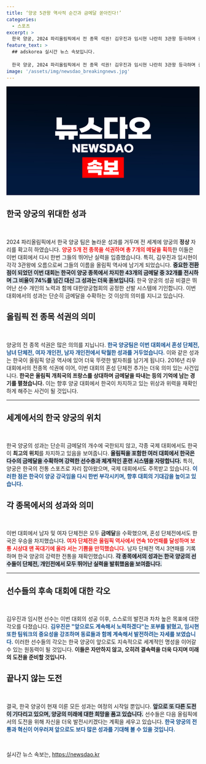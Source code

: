 ```yaml
---
title: ‘양궁 5관왕 역사적 순간과 금메달 쏟아진다!’
categories:
  - 스포츠
excerpt: >
  한국 양궁, 2024 파리올림픽에서 전 종목 석권! 김우진과 임시현 나란히 3관왕 등극하며 총 7개의 메달을 수확했다. 한국은 양궁 금메달 43개 중 32개를 차지, 하계 올림픽 금메달의 30%가 양궁에서 나왔다.
feature_text: >
  ## adskorea 실시간 뉴스 속보입니다.

  한국 양궁, 2024 파리올림픽에서 전 종목 석권! 김우진과 임시현 나란히 3관왕 등극하며 총 7개의 메달을 수확했다. 한국은 양궁 금메달 43개 중 32개를 차지, 하계 올림픽 금메달의 30%가 양궁에서 나왔다.
image: '/assets/img/newsdao_breakingnews.jpg'
---
```


<p><img src="/assets/img/newsdao_breakingnews.jpg" alt="adskorea 속보" /></p>

<h2 data-ke-size="size26">한국 양궁의 위대한 성과</h2>

<p data-ke-size="size16">&nbsp;</p>

<p>2024 파리올림픽에서 한국 양궁 팀은 놀라운 성과를 거두며 전 세계에 양궁의 <strong>정상</strong> 자리를 확고히 하였습니다. <b><span style="color: #ee2323;">양궁 5개 전 종목을 석권하며 총 7개의 메달을 획득</span></b>한 이들은 이번 대회에서 다시 한번 그들의 뛰어난 실력을 입증했습니다. 특히, 김우진과 임시현이 각각 3관왕에 오름으로써 그들의 이름을 올림픽 역사에 남기게 되었습니다. <b><span style="background-color: #21538527;">중요한 전환점이 되었던 이번 대회는 한국이 양궁 종목에서 차지한 43개의 금메달 중 32개를 전시하며 그 비율이 74%를 넘긴 대신 그 성과는 더욱 돋보입니다.</span></b> 한국 양궁의 성공 비결은 뛰어난 선수 개인의 노력과 함께 대한양궁협회의 공정한 선발 시스템에 기인합니다. 이번 대회에서의 성과는 단순히 금메달을 수확하는 것 이상의 의미를 지니고 있습니다. </p>

<h2 data-ke-size="size26">올림픽 전 종목 석권의 의미</h2>

<p data-ke-size="size16">&nbsp;</p>

<p>양궁의 전 종목 석권은 많은 의의를 지닙니다. <b><span style="color: #1a5490;">한국 양궁팀은 이번 대회에서 혼성 단체전, 남녀 단체전, 여자 개인전, 남자 개인전에서 탁월한 성과를 거두었습니다.</span></b> 이와 같은 성과는 한국이 올림픽 양궁 역사에 있어 더욱 뚜렷한 발자취를 남기게 됩니다. 2016년 리우 대회에서의 전종목 석권에 이어, 이번 대회의 혼성 단체전 추가는 더욱 의미 있는 사건입니다. <b><span style="ee2323;">한국은 올림픽 개최국의 프랑스를 상대하며 금메달을 따내는 등의 기억에 남는 경기를 펼쳤습니다.</span></b> 이는 향후 양궁 대회에서 한국이 차지하고 있는 위상과 위력을 재확인하게 해주는 사건이 될 것입니다.</p>

<hr>

<h2>세계에서의 한국 양궁의 위치</h2>

<p data-ke-size="size16">&nbsp;</p>

<p>한국 양궁의 성과는 단순히 금메달의 개수에 국한되지 않고, 각종 국제 대회에서도 한국이 <strong>최고의 위치</strong>를 차지하고 있음을 보여줍니다. <b><span style="background-color: #21538527;">올림픽을 포함한 여러 대회에서 한국은 다수의 금메달을 수확하며 강력한 선수층과 체계적인 훈련 시스템을 자랑합니다.</span></b> 특히, 양궁은 한국의 전통 스포츠로 자리 잡아왔으며, 국제 대회에서도 주목받고 있습니다. <b><span style="color: #1a5490;">이러한 점은 한국이 양궁 강국임을 다시 한번 부각시키며, 향후 대회의 기대감을 높이고 있습니다.</span></b></p>

<h2 data-ke-size="size26">각 종목에서의 성과와 의미</h2>

<p data-ke-size="size16">&nbsp;</p>

<p>이번 대회에서 남자 및 여자 단체전은 모두 <strong>금메달</strong>을 수확했으며, 혼성 단체전에서도 한국은 우승을 차지했습니다. <b><span style="color: #ee2323;">여자 단체전은 올림픽 역사에서 연속 10연패를 달성하며 보통 시상대 맨 꼭대기에 올라 서는 기쁨을 만끽했습니다.</span></b> 남자 단체전 역시 3연패를 기록하며 한국 양궁의 강력한 전통을 재확인했습니다. <b><span style="background-color: #21538527;">각 종목에서의 성과는 한국 양궁의 선수들이 단체전, 개인전에서 모두 뛰어난 실력을 발휘했음을 보여줍니다.</span></b></p>

<hr>

<h2>선수들의 후속 대회에 대한 각오</h2>

<p data-ke-size="size16">&nbsp;</p>

<p>김우진과 임시현 선수는 이번 대회의 성공 이후, 스스로의 발전과 차차 높은 목표에 대한 각오를 다졌습니다. <b><span style="color: #1a5490;">김우진은 "앞으로도 계속해서 노력하겠다"는 포부를 밝혔고, 임시현 또한 팀워크의 중요성을 강조하며 동료들과 함께 계속해서 발전하려는 자세를 보였습니다.</span></b> 이러한 선수들의 각오는 한국 양궁이 앞으로도 지속적으로 세계적인 명성을 이어갈 수 있는 원동력이 될 것입니다. <b><span style="ee2323;">이들은 자만하지 않고, 오히려 결속력을 더욱 다지며 미래의 도전을 준비할 것입니다.</span></b></p>

<h2>끝나지 않는 도전</h2>

<p data-ke-size="size16">&nbsp;</p>

<p>결국, 한국 양궁이 현재 이룬 모든 성과는 여정의 시작일 뿐입니다. <b><span style="background-color: #21538527;">앞으로 또 다른 도전이 기다리고 있으며, 양궁의 미래에 대한 희망을 품고 있습니다.</span></b> 선수들은 다음 올림픽에서의 도전을 위해 자신을 더욱 발전시키겠다는 계획을 세우고 있습니다. <b><span style="color: #1a5490;">한국 양궁의 전통과 혁신이 어우러져 앞으로도 보다 많은 성과를 기대해 볼 수 있을 것입니다.</span></b></p>

<p data-ke-size="size16">&nbsp;</p>
실시간 뉴스 속보는, <a href="https://newsdao.kr" rel="dofollow">https://newsdao.kr</a>


